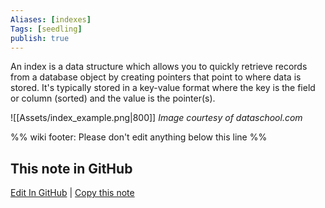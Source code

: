 ```yaml
---
Aliases: [indexes]
Tags: [seedling]
publish: true
---
```


An index is a data structure which allows you to quickly retrieve records from a database object by creating pointers that point to where data is stored. It's typically stored in a key-value format where the key is the field or column (sorted) and the value is the pointer(s).

![[Assets/index_example.png|800]]
*Image courtesy of dataschool.com*

%% wiki footer: Please don't edit anything below this line %%

## This note in GitHub

<span class="git-footer">[Edit In GitHub](https://github.dev/data-engineering-community/data-engineering-wiki/blob/main/Concepts/Indexing.md "git-hub-edit-note") | [Copy this note](https://raw.githubusercontent.com/data-engineering-community/data-engineering-wiki/main/Concepts/Indexing.md "git-hub-copy-note") </span>
